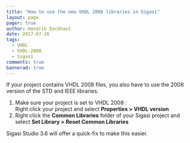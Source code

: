 ```yaml
---
title: "How to use the new VHDL 2008 libraries in Sigasi"
layout: page 
pager: true
author: Hendrik Eeckhaut
date: 2017-07-26
tags: 
  - VHDL
  - VHDL-2008
  - Sigasi
comments: true
bannerad: true
---
```


If your project contains VHDL 2008 files, you also have to use the 2008 version of the STD and IEEE libraries. 

1. Make sure your project is set to VHDL 2008 :  
   Right click your project and select **Properties > VHDL version**
2. Right click the **Common Libraries** folder of your Sigasi project and select **Set Library > Reset Common Libraries**

Sigasi Studio 3.6 will offer a quick-fix to make this easier.
